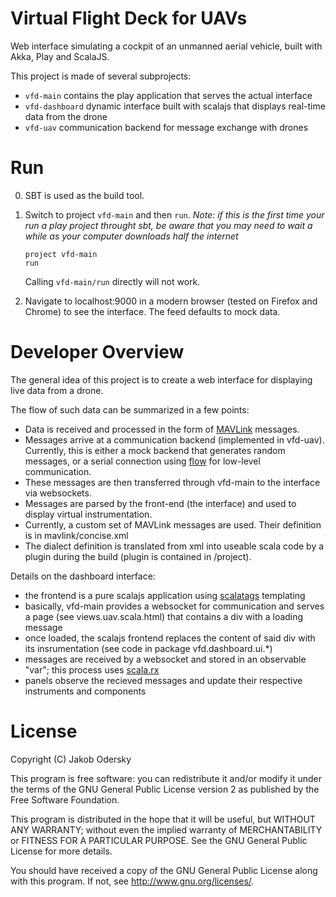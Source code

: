 # Virtual Flight Deck for UAVs

Web interface simulating a cockpit of an unmanned aerial vehicle, built with Akka, Play and ScalaJS.

This project is made of several subprojects:
 - `vfd-main` contains the play application that serves the actual interface
 - `vfd-dashboard` dynamic interface built with scalajs that displays real-time data from the drone
 - `vfd-uav` communication backend for message exchange with drones

# Run
 0. SBT is used as the build tool.

 1. Switch to project `vfd-main` and then `run`. *Note: if this is the first time your run a play project throught sbt, be aware that you may need to wait a while as your computer downloads half the internet*

        project vfd-main
        run

    Calling `vfd-main/run` directly will not work.

 2. Navigate to localhost:9000 in a modern browser (tested on Firefox and Chrome) to see the interface. The feed defaults to mock data.

# Developer Overview
The general idea of this project is to create a web interface for displaying live data from a drone.

The flow of such data can be summarized in a few points:
- Data is received and processed in the form of [MAVLink](http://qgroundcontrol.org/mavlink/start) messages.
- Messages arrive at a communication backend (implemented in vfd-uav). Currently, this is either a mock backend that generates random messages, or a serial connection using [flow](https://github.com/jodersky/flow) for low-level communication.
- These messages are then transferred through vfd-main to the interface via websockets.
- Messages are parsed by the front-end (the interface) and used to display virtual instrumentation.
- Currently, a custom set of MAVLink messages are used. Their definition is in mavlink/concise.xml
- The dialect definition is translated from xml into useable scala code by a plugin during the build (plugin is contained in /project).

Details on the dashboard interface:
 - the frontend is a pure scalajs application using [scalatags](https://github.com/lihaoyi/scalatags) templating
 - basically, vfd-main provides a websocket for communication and serves a page (see views.uav.scala.html) that contains a div with a loading message
 - once loaded, the scalajs frontend replaces the content of said div with its insrumentation (see code in package vfd.dashboard.ui.*)
 - messages are received by a websocket and stored in an observable "var"; this process uses [scala.rx](https://github.com/lihaoyi/scala.rx)
 - panels observe the recieved messages and update their respective instruments and components


# License
Copyright (C) Jakob Odersky

This program is free software: you can redistribute it and/or modify
it under the terms of the GNU General Public License version 2 as
published by the Free Software Foundation.

This program is distributed in the hope that it will be useful,
but WITHOUT ANY WARRANTY; without even the implied warranty of
MERCHANTABILITY or FITNESS FOR A PARTICULAR PURPOSE. See the
GNU General Public License for more details.

You should have received a copy of the GNU General Public License
along with this program. If not, see <http://www.gnu.org/licenses/>.
